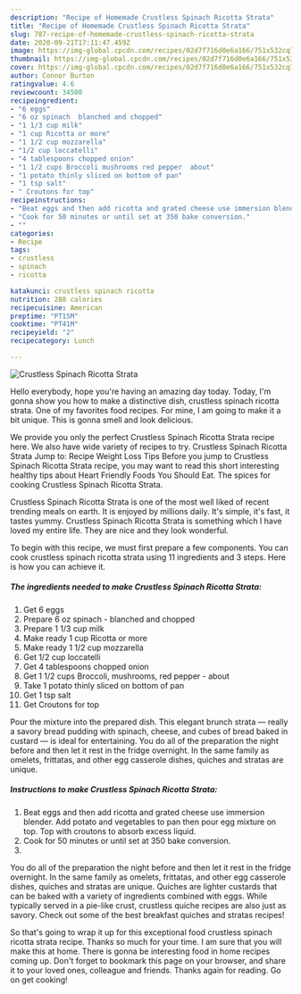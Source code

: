 ```yaml
---
description: "Recipe of Homemade Crustless Spinach Ricotta Strata"
title: "Recipe of Homemade Crustless Spinach Ricotta Strata"
slug: 787-recipe-of-homemade-crustless-spinach-ricotta-strata
date: 2020-09-21T17:11:47.459Z
image: https://img-global.cpcdn.com/recipes/02d7f716d0e6a166/751x532cq70/crustless-spinach-ricotta-strata-recipe-main-photo.jpg
thumbnail: https://img-global.cpcdn.com/recipes/02d7f716d0e6a166/751x532cq70/crustless-spinach-ricotta-strata-recipe-main-photo.jpg
cover: https://img-global.cpcdn.com/recipes/02d7f716d0e6a166/751x532cq70/crustless-spinach-ricotta-strata-recipe-main-photo.jpg
author: Connor Burton
ratingvalue: 4.6
reviewcount: 34500
recipeingredient:
- "6 eggs"
- "6 oz spinach  blanched and chopped"
- "1 1/3 cup milk"
- "1 cup Ricotta or more"
- "1 1/2 cup mozzarella"
- "1/2 cup loccatelli"
- "4 tablespoons chopped onion"
- "1 1/2 cups Broccoli mushrooms red pepper  about"
- "1 potato thinly sliced on bottom of pan"
- "1 tsp salt"
- " Croutons for top"
recipeinstructions:
- "Beat eggs and then add ricotta and grated cheese use immersion blender. Add potato and vegetables to pan then pour egg mixture on top. Top with croutons to absorb excess liquid."
- "Cook for 50 minutes or until set at 350 bake conversion."
- ""
categories:
- Recipe
tags:
- crustless
- spinach
- ricotta

katakunci: crustless spinach ricotta 
nutrition: 288 calories
recipecuisine: American
preptime: "PT15M"
cooktime: "PT41M"
recipeyield: "2"
recipecategory: Lunch

---
```



![Crustless Spinach Ricotta Strata](https://img-global.cpcdn.com/recipes/02d7f716d0e6a166/751x532cq70/crustless-spinach-ricotta-strata-recipe-main-photo.jpg)

Hello everybody, hope you're having an amazing day today. Today, I'm gonna show you how to make a distinctive dish, crustless spinach ricotta strata. One of my favorites food recipes. For mine, I am going to make it a bit unique. This is gonna smell and look delicious.

We provide you only the perfect Crustless Spinach Ricotta Strata recipe here. We also have wide variety of recipes to try. Crustless Spinach Ricotta Strata Jump to: Recipe Weight Loss Tips Before you jump to Crustless Spinach Ricotta Strata recipe, you may want to read this short interesting healthy tips about Heart Friendly Foods You Should Eat. The spices for cooking Crustless Spinach Ricotta Strata.

Crustless Spinach Ricotta Strata is one of the most well liked of recent trending meals on earth. It is enjoyed by millions daily. It's simple, it's fast, it tastes yummy. Crustless Spinach Ricotta Strata is something which I have loved my entire life. They are nice and they look wonderful.


To begin with this recipe, we must first prepare a few components. You can cook crustless spinach ricotta strata using 11 ingredients and 3 steps. Here is how you can achieve it.

<!--inarticleads1-->

##### The ingredients needed to make Crustless Spinach Ricotta Strata:

1. Get 6 eggs
1. Prepare 6 oz spinach - blanched and chopped
1. Prepare 1 1/3 cup milk
1. Make ready 1 cup Ricotta or more
1. Make ready 1 1/2 cup mozzarella
1. Get 1/2 cup loccatelli
1. Get 4 tablespoons chopped onion
1. Get 1 1/2 cups Broccoli, mushrooms, red pepper - about
1. Take 1 potato thinly sliced on bottom of pan
1. Get 1 tsp salt
1. Get  Croutons for top


Pour the mixture into the prepared dish. This elegant brunch strata — really a savory bread pudding with spinach, cheese, and cubes of bread baked in custard — is ideal for entertaining. You do all of the preparation the night before and then let it rest in the fridge overnight. In the same family as omelets, frittatas, and other egg casserole dishes, quiches and stratas are unique. 

<!--inarticleads2-->

##### Instructions to make Crustless Spinach Ricotta Strata:

1. Beat eggs and then add ricotta and grated cheese use immersion blender. Add potato and vegetables to pan then pour egg mixture on top. Top with croutons to absorb excess liquid.
1. Cook for 50 minutes or until set at 350 bake conversion.
1. 


You do all of the preparation the night before and then let it rest in the fridge overnight. In the same family as omelets, frittatas, and other egg casserole dishes, quiches and stratas are unique. Quiches are lighter custards that can be baked with a variety of ingredients combined with eggs. While typically served in a pie-like crust, crustless quiche recipes are also just as savory. Check out some of the best breakfast quiches and stratas recipes! 

So that's going to wrap it up for this exceptional food crustless spinach ricotta strata recipe. Thanks so much for your time. I am sure that you will make this at home. There is gonna be interesting food in home recipes coming up. Don't forget to bookmark this page on your browser, and share it to your loved ones, colleague and friends. Thanks again for reading. Go on get cooking!
